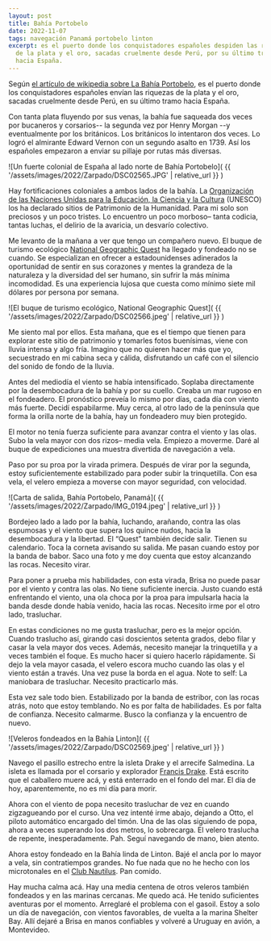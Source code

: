 ```yaml
---
layout: post
title: Bahía Portobelo
date: 2022-11-07
tags: navegación Panamá portobelo linton
excerpt: es el puerto donde los conquistadores españoles despiden las riquezas
  de la plata y el oro, sacadas cruelmente desde Perú, por su último tramo
  hacia España.
---
```


Según [el artículo de wikipedia sobre La Bahía Portobelo][portobelo],
es el puerto donde los conquistadores españoles envían las riquezas de
la plata y el oro, sacadas cruelmente desde Perú, en su último tramo hacia
España.

Con tanta plata fluyendo por sus venas, la bahía fue saqueada dos veces
por bucaneros y corsarios-- la segunda vez por Henry Morgan --y eventualmente
por los británicos. Los británicos lo intentaron dos veces. Lo logró el
almirante Edward Vernon con un segundo asalto en 1739. Así los españoles
empezaron a enviar su pillaje por rutas más diversas.

![Un fuerte colonial de España al lado norte de Bahía Portobelo](
  {{ '/assets/images/2022/Zarpado/DSC02565.JPG' | relative_url }}
)

[portobelo]: https://es.wikipedia.org/wiki/Portobelo_(ciudad)

Hay fortificaciones coloniales a ambos lados de la bahía. La [Organización de
las Naciones Unidas para la Educación, la Ciencia y la Cultura][unesco]
(UNESCO) los ha
declarado sitios de Patrimonio de la Humanidad. Para mi solo son preciosos y un
poco tristes. Lo encuentro un poco morboso– tanta codicia, tantas luchas, el
delirio de la avaricia, un desvarío colectivo.

[unesco]: https://www.unesco.org/es

Me levanto de la mañana a ver que tengo un compañero nuevo.
El buque de turismo ecológico
[National Geographic Quest][quest] ha llegado y fondeado no se cuando.
Se especializan en ofrecer a estadounidenses adinerados la oportunidad de sentir
en sus corazones y mentes la grandeza de la naturaleza y la diversidad del ser
humano, sin sufrir la más mínima incomodidad. Es una experiencia lujosa que cuesta
como mínimo siete mil dólares por persona por semana.

[quest]: https://www.nationalgeographic.com/expeditions/ships/national-geographic-quest/

![El buque de turismo ecológico, National Geographic Quest](
  {{ '/assets/images/2022/Zarpado/DSC02566.jpeg' | relative_url }}
)

Me siento mal por ellos. Esta mañana, que es el tiempo que tienen para explorar este sitio de
patrimonio y tomarles fotos buenísimas, viene con lluvia intensa y algo fría.
Imagino que no quieren hacer más que yo, secuestrado en mi cabina seca y
cálida, disfrutando un café con el silencio del sonido de fondo de la lluvia.

Antes del mediodía el viento se había intensificado. Soplaba directamente por la
desembocadura de la bahía y por su cuello. Creaba un mar rugoso en el fondeadero. El
pronóstico preveía lo mismo por días, cada día con viento más fuerte. Decidí
espabilarme. Muy cerca, al otro lado de la península que forma la orilla norte
de la bahía, hay un fondeadero muy bien protegido.

El motor no tenía fuerza suficiente para avanzar contra el viento y las olas.
Subo la vela
mayor con dos rizos– media vela. Empiezo a moverme. Daré al buque de
expediciones una muestra divertida de navegación a vela.

Paso por su proa por la virada primera. Después de virar por la segunda,
estoy suficientemente estabilizado para poder subir la trinquetilla. Con esa vela,
el velero empieza a moverse con mayor seguridad, con velocidad.

![Carta de salida, Bahía Portobelo, Panamá](
  {{ '/assets/images/2022/Zarpado/IMG_0194.jpeg' | relative_url }}
)

Bordejeo lado a lado por la bahía, luchando, arañando, contra las olas espumosas y
el viento que supera los quince nudos, hacia la desembocadura y la libertad.
El “Quest” también decide salir. Tienen su calendario. Toca la corneta
avisando su salida. Me pasan cuando estoy por la banda de babor.
Saco una foto y me doy cuenta que estoy alcanzando las rocas. Necesito virar.

Para poner a prueba mis habilidades, con esta virada, Brisa no puede pasar por el
viento y contra las olas. No tiene suficiente inercia. Justo cuando está
enfrentando el viento, una ola choca por la proa para impulsarla hacia la banda
desde donde había venido, hacia las rocas. Necesito irme por el otro lado, trasluchar.

En estas condiciones no me gusta trasluchar, pero es la mejor opción.
Cuando traslucho así, girando casi doscientos setenta grados, debo
filar y casar la vela mayor dos veces. Además, necesito manejar la trinquetilla
y a veces también el foque. Es mucho hacer si quiero hacerlo rápidamente.
Si dejo la vela mayor casada, el velero escora mucho cuando las olas y el
viento están a través. Una vez puse la borda en el agua.
Note to self: La maniobara de trasluchar. Necesito practicarlo más.

Esta vez sale todo bien. Estabilizado por la banda de estribor, con las
rocas atrás, noto que estoy temblando. No es por falta de habilidades.  Es por
falta de confianza. Necesito calmarme. Busco la confianza y la encuentro de
nuevo.

![Veleros fondeados en la Bahía Linton](
  {{ '/assets/images/2022/Zarpado/DSC02569.jpeg' | relative_url }}
)

Navego el pasillo estrecho entre la isleta Drake y el arrecife Salmedina.  La
isleta es llamada por el corsario y explorador [Francis Drake][drake]. Está
escrito que el caballero muere acá, y está enterrado en el fondo del mar.
El día de hoy, aparentemente, no es mi día para morir.

[drake]: https://es.wikipedia.org/wiki/Francis_Drake

Ahora con el viento de popa necesito trasluchar de vez en cuando zigzagueando
por el curso. Una vez intenté irme abajo, dejando a Otto, el piloto automático
encargado del timón. Una de las olas siguiendo de popa, ahora a veces superando
los dos metros, lo sobrecarga. El velero traslucha de repente, inesperadamente.
Pah. Seguí navegando de mano, bien atento.

Ahora estoy fondeado en la Bahía linda de Linton. Bajé el ancla por lo mayor a
vela, sin contratiempos grandes. No fue nada que no he hecho con los
microtonales en el [Club Nautilus][club]. Pan comido.

[club]: https://www.nyc.com.uy/

Hay mucha calma acá. Hay una media centena de otros veleros también fondeados y
en las marinas cercanas. Me quedo acá. He tenido suficientes aventuras por el
momento. Arreglaré el problema con el gasoil. Estoy a solo un día de
navegación, con vientos favorables, de vuelta a la marina Shelter Bay. Allí
dejaré a Brisa en manos confiables y volveré a Uruguay en
avión, a Montevideo.

